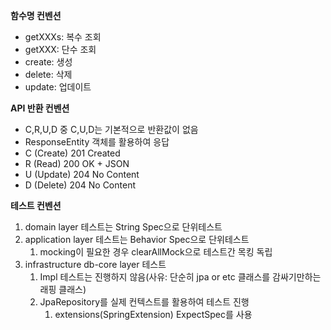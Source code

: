 **함수명 컨벤션**
- getXXXs: 복수 조회 
- getXXX: 단수 조회
- create: 생성
- delete: 삭제
- update: 업데이트

**API 반환 컨벤션**

- C,R,U,D 중 C,U,D는 기본적으로 반환값이 없음
- ResponseEntity 객체를 활용하여 응답
- C (Create) 201 Created
- R (Read) 200 OK + JSON
- U (Update) 204 No Content
- D (Delete) 204 No Content

**테스트 컨벤션**

1. domain layer 테스트는 String Spec으로 단위테스트
2. application layer 테스트는 Behavior Spec으로 단위테스트
    1. mocking이 필요한 경우 clearAllMock으로 테스트간 목킹 독립
3. infrastructure db-core layer 테스트
    1. Impl 테스트는 진행하지 않음(사유: 단순히 jpa or etc 클래스를 감싸기만하는 래핑 클래스)
    2. JpaRepository를 실제 컨텍스트를 활용하여 테스트 진행
        1. extensions(SpringExtension) ExpectSpec를 사용
